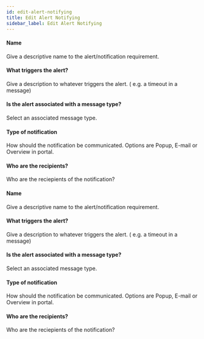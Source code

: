 ```yaml
---
id: edit-alert-notifying
title: Edit Alert Notifying
sidebar_label: Edit Alert Notifying
---
```

#### Name
Give a descriptive name to the alert/notification requirement. 

#### What triggers the alert? 
Give a description to whatever triggers the alert. ( e.g. a timeout in a message)

#### Is the alert associated with a message type?
Select an associated message type.

#### Type of notification
How should the notification be communicated. Options are Popup, E-mail or Overview in portal. 

#### Who are the recipients?
Who are the reciepients of the notification? 

#### Name
Give a descriptive name to the alert/notification requirement. 

#### What triggers the alert? 
Give a description to whatever triggers the alert. ( e.g. a timeout in a message)

#### Is the alert associated with a message type?
Select an associated message type.

#### Type of notification
How should the notification be communicated. Options are Popup, E-mail or Overview in portal. 

#### Who are the recipients?
Who are the reciepients of the notification? 

